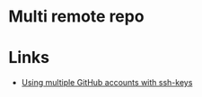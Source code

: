 # Multi remote repo

# Links

- [Using multiple GitHub accounts with ssh-keys](https://gist.github.com/oanhnn/80a89405ab9023894df7)
